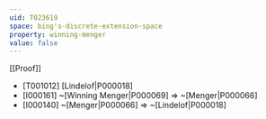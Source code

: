 ```yaml
---
uid: T023619
space: bing's-discrete-extension-space
property: winning-menger
value: false
---
```

[[Proof]]

* [T001012] [Lindelof|P000018]
* [I000161] ~[Winning Menger|P000069] => ~[Menger|P000066]
* [I000140] ~[Menger|P000066] => ~[Lindelof|P000018]

